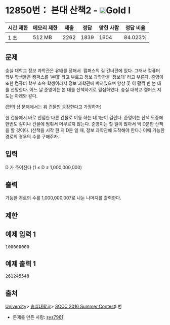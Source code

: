 # 12850번： 본대 산책2 - <img src="https://static.solved.ac/tier_small/15.svg" style="height:20px" />Gold I


| 시간 제한 | 메모리 제한 | 제출 | 정답 | 맞힌 사람 | 정답 비율 |
| --- | --- | --- | --- | --- | --- |
| 1 초 | 512 MB | 2262 | 1839 | 1604 | 84.023% |


## 문제


숭실 대학교 정보 과학관은 유배를 당해서  캠퍼스의 길 건너편에 있다. 그래서 컴퓨터 학부 학생들은 캠퍼스를 ‘본대’ 라고 부르고 정보 과학관을 ‘정보대’ 라고 부른다. 준영이 또한 컴퓨터 학부 소속 학생이라서 정보 과학관에 박혀있으며 항상 꽃 이 활짝 핀 본 대를 선망한다. 어느 날 준영이는 본 대를 산책하기로 결심하였다. 숭실 대학교 캠퍼스 지도는 아래와 같다.


(편의 상 문제에서는 위 건물만 등장한다고 가정하자)

한 건물에서 바로 인접한 다른 건물로 이동 하는 데 1분이 걸린다. 준영이는 산책 도중에 한번도 길이나 건물에 멈춰서 머무르지 않는다. 준영이는 할 일이 많아서 딱 D분만 산책을 할 것이다. (산책을 시작 한 지 D분 일 때, 정보 과학관에 도착해야 한다.) 이때 가능한 경로의 경우의 수를 구해주자.




## 입력


D 가 주어진다 (1 ≤ D ≤ 1,000,000,000)




## 출력


가능한 경로의 수를 1,000,000,007로 나눈 나머지를 출력한다.




## 제한




## 예제 입력 1


<pre>100000000
</pre>


## 예제 출력 1


<pre>261245548
</pre>






## 출처


[University](/category/5)> [숭실대학교](/category/352)> [SCCC 2016 Summer Contest](/category/detail/1497)L번
- 문제를 만든 사람: [sys7961](/user/sys7961)




